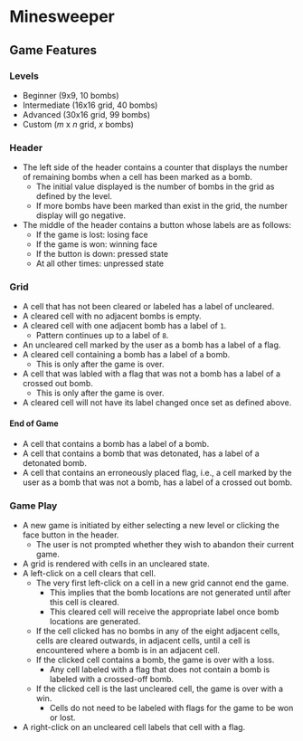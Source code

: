 # Minesweeper

## Game Features

### Levels
* Beginner (9x9, 10 bombs)
* Intermediate (16x16 grid, 40 bombs)
* Advanced (30x16 grid, 99 bombs)
* Custom (_m_ x _n_ grid, _x_ bombs)

### Header
* The left side of the header contains a counter that displays the number of remaining bombs when a cell has been marked as a bomb.
  * The initial value displayed is the number of bombs in the grid as defined by the level.
  * If more bombs have been marked than exist in the grid, the number display will go negative.
* The middle of the header contains a button whose labels are as follows:
  * If the game is lost: losing face
  * If the game is won: winning face
  * If the button is down: pressed state
  * At all other times: unpressed state

### Grid
* A cell that has not been cleared or labeled has a label of uncleared.
* A cleared cell with no adjacent bombs is empty.
* A cleared cell with one adjacent bomb has a label of `1`.
  * Pattern continues up to a label of `8`.
* An uncleared cell marked by the user as a bomb has a label of a flag.
* A cleared cell containing a bomb has a label of a bomb.
  * This is only after the game is over.
* A cell that was labled with a flag that was not a bomb has a label of a crossed out bomb.
  * This is only after the game is over.
* A cleared cell will not have its label changed once set as defined above.

#### End of Game
* A cell that contains a bomb has a label of a bomb.
* A cell that contains a bomb that was detonated, has a label of a detonated bomb.
* A cell that contains an erroneously placed flag, i.e., a cell marked by the user as a bomb that was not a bomb, has a label of a crossed out bomb.

### Game Play
* A new game is initiated by either selecting a new level or clicking the face button in the header.
  * The user is not prompted whether they wish to abandon their current game.
* A grid is rendered with cells in an uncleared state.
* A left-click on a cell clears that cell.
  * The very first left-click on a cell in a new grid cannot end the game.
    * This implies that the bomb locations are not generated until after this cell is cleared.
    * This cleared cell will receive the appropriate label once bomb locations are generated.
  * If the cell clicked has no bombs in any of the eight adjacent cells, cells are cleared outwards, in adjacent cells, until a cell is encountered where a bomb is in an adjacent cell.
  * If the clicked cell contains a bomb, the game is over with a loss.
    * Any cell labeled with a flag that does not contain a bomb is labeled with a crossed-off bomb.
  * If the clicked cell is the last uncleared cell, the game is over with a win.
    * Cells do not need to be labeled with flags for the game to be won or lost.
* A right-click on an uncleared cell labels that cell with a flag.
